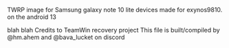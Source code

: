 TWRP image for Samsung galaxy note 10 lite devices made for exynos9810. on the android 13

blah blah
Credits to TeamWin recovery project
This file is built/compiled by @hm.ahem and @bava_lucket on discord
